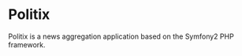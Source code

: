 Politix
========================

Politix is a news aggregation application based on the Symfony2
PHP framework.
